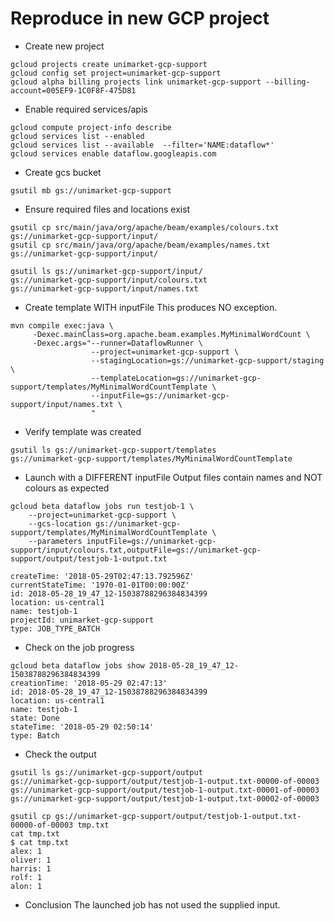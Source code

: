 # Reproduce in new GCP project

* Create new project
```
gcloud projects create unimarket-gcp-support
gcloud config set project=unimarket-gcp-support
gcloud alpha billing projects link unimarket-gcp-support --billing-account=005EF9-1C0F8F-475D81
``` 

* Enable required services/apis
```
gcloud compute project-info describe
gcloud services list --enabled
gcloud services list --available  --filter='NAME:dataflow*'
gcloud services enable dataflow.googleapis.com 
```

* Create gcs bucket
```
gsutil mb gs://unimarket-gcp-support
```

* Ensure required files and locations exist
```
gsutil cp src/main/java/org/apache/beam/examples/colours.txt gs://unimarket-gcp-support/input/
gsutil cp src/main/java/org/apache/beam/examples/names.txt gs://unimarket-gcp-support/input/

gsutil ls gs://unimarket-gcp-support/input/
gs://unimarket-gcp-support/input/colours.txt
gs://unimarket-gcp-support/input/names.txt
```


* Create template WITH inputFile
This produces NO exception.
```
mvn compile exec:java \
     -Dexec.mainClass=org.apache.beam.examples.MyMinimalWordCount \
     -Dexec.args="--runner=DataflowRunner \
                  --project=unimarket-gcp-support \
                  --stagingLocation=gs://unimarket-gcp-support/staging \
                  --templateLocation=gs://unimarket-gcp-support/templates/MyMinimalWordCountTemplate \
                  --inputFile=gs://unimarket-gcp-support/input/names.txt \
                  " 
```

* Verify template was created
```
gsutil ls gs://unimarket-gcp-support/templates
gs://unimarket-gcp-support/templates/MyMinimalWordCountTemplate
```


* Launch with a DIFFERENT inputFile
Output files contain names and NOT colours as expected
```
gcloud beta dataflow jobs run testjob-1 \
    --project=unimarket-gcp-support \
    --gcs-location gs://unimarket-gcp-support/templates/MyMinimalWordCountTemplate \
    --parameters inputFile=gs://unimarket-gcp-support/input/colours.txt,outputFile=gs://unimarket-gcp-support/output/testjob-1-output.txt

createTime: '2018-05-29T02:47:13.792596Z'
currentStateTime: '1970-01-01T00:00:00Z'
id: 2018-05-28_19_47_12-15038788296384834399
location: us-central1
name: testjob-1
projectId: unimarket-gcp-support
type: JOB_TYPE_BATCH
```


* Check on the job progress 
```
gcloud beta dataflow jobs show 2018-05-28_19_47_12-15038788296384834399
creationTime: '2018-05-29 02:47:13'
id: 2018-05-28_19_47_12-15038788296384834399
location: us-central1
name: testjob-1
state: Done
stateTime: '2018-05-29 02:50:14'
type: Batch
```

* Check the output
```
gsutil ls gs://unimarket-gcp-support/output
gs://unimarket-gcp-support/output/testjob-1-output.txt-00000-of-00003
gs://unimarket-gcp-support/output/testjob-1-output.txt-00001-of-00003
gs://unimarket-gcp-support/output/testjob-1-output.txt-00002-of-00003

gsutil cp gs://unimarket-gcp-support/output/testjob-1-output.txt-00000-of-00003 tmp.txt
cat tmp.txt
$ cat tmp.txt
alex: 1
oliver: 1
harris: 1
rolf: 1
alon: 1
```

* Conclusion
The launched job has not used the supplied input.